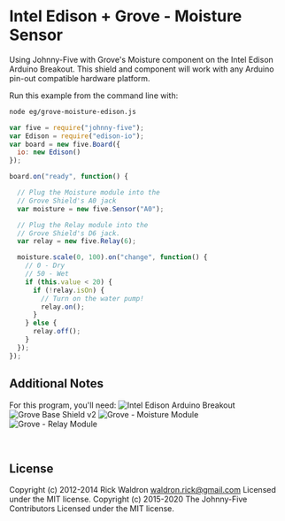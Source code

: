 <!--remove-start-->

# Intel Edison + Grove - Moisture Sensor

<!--remove-end-->


Using Johnny-Five with Grove's Moisture component on the Intel Edison Arduino Breakout. This shield and component will work with any Arduino pin-out compatible hardware platform.







Run this example from the command line with:
```bash
node eg/grove-moisture-edison.js
```


```javascript
var five = require("johnny-five");
var Edison = require("edison-io");
var board = new five.Board({
  io: new Edison()
});

board.on("ready", function() {

  // Plug the Moisture module into the
  // Grove Shield's A0 jack
  var moisture = new five.Sensor("A0");

  // Plug the Relay module into the
  // Grove Shield's D6 jack.
  var relay = new five.Relay(6);

  moisture.scale(0, 100).on("change", function() {
    // 0 - Dry
    // 50 - Wet
    if (this.value < 20) {
      if (!relay.isOn) {
        // Turn on the water pump!
        relay.on();
      }
    } else {
      relay.off();
    }
  });
});

```








## Additional Notes
For this program, you'll need:
![Intel Edison Arduino Breakout](https://cdn.sparkfun.com//assets/parts/1/0/1/3/9/13097-06.jpg)
![Grove Base Shield v2](http://www.seeedstudio.com/depot/images/product/base%20shield%20V2_01.jpg)
![Grove - Moisture Module](http://www.seeedstudio.com/depot/images/101020008%201.jpg)
![Grove - Relay Module](http://www.seeedstudio.com/depot/images/1030200051.jpg)

&nbsp;

<!--remove-start-->

## License
Copyright (c) 2012-2014 Rick Waldron <waldron.rick@gmail.com>
Licensed under the MIT license.
Copyright (c) 2015-2020 The Johnny-Five Contributors
Licensed under the MIT license.

<!--remove-end-->
